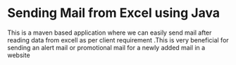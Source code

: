 # Sending Mail from Excel using Java
This is a maven based application where we can easily send mail after reading data from excell as per client requirement .This is very beneficial for sending an alert mail or promotional mail for a newly added mail in a website
